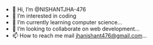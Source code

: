 - 👋 Hi, I’m @NISHANTJHA-476
- 👀 I’m interested in coding 
- 🌱 I’m currently learning computer science...
- 💞️ I’m looking to collaborate on web development...
- 📫 How to reach me mail jhanishant476@gmail.com...

<!---
NISHANTJHA-476/NISHANTJHA-476 is a ✨ special ✨ repository because its `README.md` (this file) appears on your GitHub profile.
You can click the Preview link to take a look at your changes.
--->

